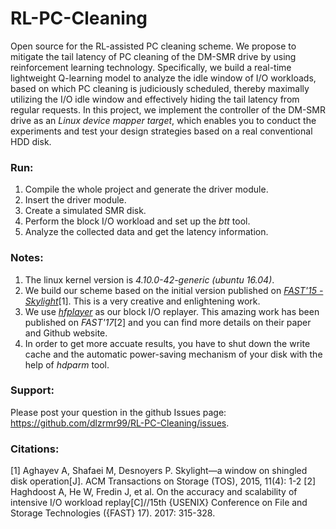 # RL-PC-Cleaning
Open source for the RL-assisted PC cleaning scheme. We propose to mitigate the tail latency of PC cleaning of the DM-SMR drive by using reinforcement learning technology. Specifically, we build a real-time lightweight Q-learning model to analyze the idle window of I/O workloads, based on which PC cleaning is judiciously scheduled, thereby maximally utilizing the I/O idle window and effectively hiding the tail latency from regular requests. In this project, we implement the controller of the DM-SMR drive as an *Linux device mapper target*, which enables you to conduct the experiments and test your design strategies based on a real conventional HDD disk.


### Run:
1. Compile the whole project and generate the driver module.
2. Insert the driver module.
3. Create a simulated SMR disk.
4. Perform the block I/O workload and set up the *btt* tool.
5. Analyze the collected data and get the latency information.


### Notes: 
1. The linux kernel version is *4.10.0-42-generic (ubuntu 16.04)*.
2. We build our scheme based on the initial version published on [*FAST'15 - Skylight*](http://sssl.ccs.neu.edu/skylight)[1]. This is a very creative and enlightening work.
3. We use [*hfplayer*](https://github.com/umn-cris/hfplayer) as our block I/O replayer. This amazing work has been published on *FAST'17*[2] and you can find more details on their paper and Github website.
4. In order to get more accuate results, you have to shut down the write cache and the automatic power-saving mechanism of your disk with the help of *hdparm* tool.

### Support:
Please post your question in the github Issues page: https://github.com/dlzrmr99/RL-PC-Cleaning/issues.


### Citations:
[1] Aghayev A, Shafaei M, Desnoyers P. Skylight—a window on shingled disk operation[J]. ACM Transactions on Storage (TOS), 2015, 11(4): 1-2
[2] Haghdoost A, He W, Fredin J, et al. On the accuracy and scalability of intensive I/O workload replay[C]//15th {USENIX} Conference on File and Storage Technologies ({FAST} 17). 2017: 315-328.
